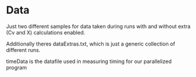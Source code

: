 # Data

Just two different samples for data taken during runs with and without extra (Cv and X) calculations enabled.

Additionally theres dataExtras.txt, which is just a generic collection of different runs.

timeData is the datafile used in measuring timing for our parallelized program